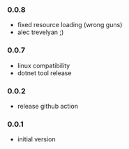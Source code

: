 ### 0.0.8
* fixed resource loading (wrong guns)
* alec trevelyan ;)

### 0.0.7
* linux compatibility
* dotnet tool release

### 0.0.2
* release github action

### 0.0.1
* initial version